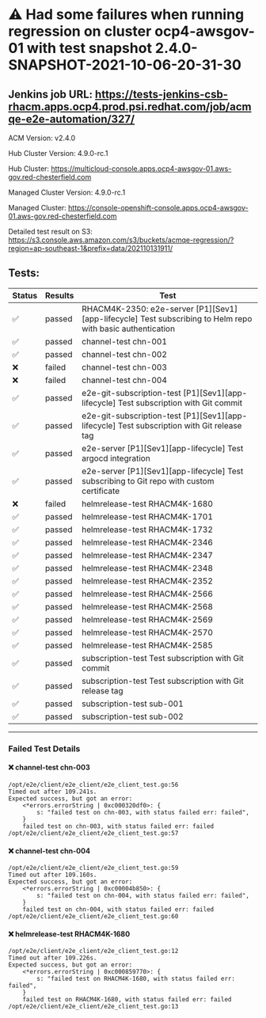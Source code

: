 # :warning: Had some failures when running regression on cluster ocp4-awsgov-01 with test snapshot 2.4.0-SNAPSHOT-2021-10-06-20-31-30 

## Jenkins job URL: https://tests-jenkins-csb-rhacm.apps.ocp4.prod.psi.redhat.com/job/acmqe-e2e-automation/327/


ACM Version: v2.4.0

Hub Cluster Version: 4.9.0-rc.1

Hub Cluster: https://multicloud-console.apps.ocp4-awsgov-01.aws-gov.red-chesterfield.com

Managed Cluster Version: 4.9.0-rc.1

Managed Cluster: https://console-openshift-console.apps.ocp4-awsgov-01.aws-gov.red-chesterfield.com

Detailed test result on S3: https://s3.console.aws.amazon.com/s3/buckets/acmqe-regression/?region=ap-southeast-1&prefix=data/202110131911/

## Tests:

|Status|Results|Test|
|---|---|---|
| :white_check_mark: | passed | RHACM4K-2350: e2e-server [P1][Sev1][app-lifecycle] Test subscribing to Helm repo with basic authentication |
| :white_check_mark: | passed | channel-test chn-001 |
| :white_check_mark: | passed | channel-test chn-002 |
| :x: | failed | channel-test chn-003 |
| :x: | failed | channel-test chn-004 |
| :white_check_mark: | passed | e2e-git-subscription-test [P1][Sev1][app-lifecycle] Test subscription with Git commit |
| :white_check_mark: | passed | e2e-git-subscription-test [P1][Sev1][app-lifecycle] Test subscription with Git release tag |
| :white_check_mark: | passed | e2e-server [P1][Sev1][app-lifecycle] Test argocd integration |
| :white_check_mark: | passed | e2e-server [P1][Sev1][app-lifecycle] Test subscribing to Git repo with custom certificate |
| :x: | failed | helmrelease-test RHACM4K-1680 |
| :white_check_mark: | passed | helmrelease-test RHACM4K-1701 |
| :white_check_mark: | passed | helmrelease-test RHACM4K-1732 |
| :white_check_mark: | passed | helmrelease-test RHACM4K-2346 |
| :white_check_mark: | passed | helmrelease-test RHACM4K-2347 |
| :white_check_mark: | passed | helmrelease-test RHACM4K-2348 |
| :white_check_mark: | passed | helmrelease-test RHACM4K-2352 |
| :white_check_mark: | passed | helmrelease-test RHACM4K-2566 |
| :white_check_mark: | passed | helmrelease-test RHACM4K-2568 |
| :white_check_mark: | passed | helmrelease-test RHACM4K-2569 |
| :white_check_mark: | passed | helmrelease-test RHACM4K-2570 |
| :white_check_mark: | passed | helmrelease-test RHACM4K-2585 |
| :white_check_mark: | passed | subscription-test Test subscription with Git commit |
| :white_check_mark: | passed | subscription-test Test subscription with Git release tag |
| :white_check_mark: | passed | subscription-test sub-001 |
| :white_check_mark: | passed | subscription-test sub-002 |


---

### Failed Test Details

#### :x: channel-test chn-003

```
/opt/e2e/client/e2e_client/e2e_client_test.go:56
Timed out after 109.241s.
Expected success, but got an error:
    <*errors.errorString | 0xc000320df0>: {
        s: "failed test on chn-003, with status failed err: failed",
    }
    failed test on chn-003, with status failed err: failed
/opt/e2e/client/e2e_client/e2e_client_test.go:57
```

#### :x: channel-test chn-004

```
/opt/e2e/client/e2e_client/e2e_client_test.go:59
Timed out after 109.160s.
Expected success, but got an error:
    <*errors.errorString | 0xc00004b850>: {
        s: "failed test on chn-004, with status failed err: failed",
    }
    failed test on chn-004, with status failed err: failed
/opt/e2e/client/e2e_client/e2e_client_test.go:60
```

#### :x: helmrelease-test RHACM4K-1680

```
/opt/e2e/client/e2e_client/e2e_client_test.go:12
Timed out after 109.226s.
Expected success, but got an error:
    <*errors.errorString | 0xc000859770>: {
        s: "failed test on RHACM4K-1680, with status failed err: failed",
    }
    failed test on RHACM4K-1680, with status failed err: failed
/opt/e2e/client/e2e_client/e2e_client_test.go:13
```

